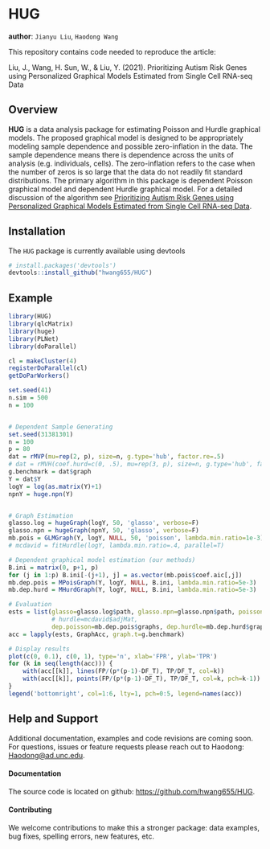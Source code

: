 # HUG

**author**: `Jianyu Liu`, `Haodong Wang`

This repository contains code needed to reproduce the article:

Liu, J., Wang, H. Sun, W., & Liu, Y. (2021). Prioritizing Autism Risk Genes using Personalized Graphical Models Estimated from Single Cell RNA-seq Data

## Overview

**HUG** is a data analysis package for estimating Poisson and Hurdle graphical models. The proposed graphical model is designed to be appropriately modeling sample dependence and possible zero-inflation in the data. The sample dependence means there is dependence across the units of analysis (e.g. individuals, cells). The zero-inflation refers to the case when the number of zeros is so large that the data do not readily fit standard distributions. The primary algorithm in this package is dependent Poisson graphical model and dependent Hurdle graphical model. For a detailed discussion of the algorithm see [Prioritizing Autism Risk Genes using Personalized Graphical Models Estimated from Single Cell RNA-seq Data](https://arxiv.org/).

## Installation

The `HUG` package is currently available using devtools

``` r
# install.packages('devtools')
devtools::install_github("hwang655/HUG")
```

## Example

``` r
library(HUG)
library(qlcMatrix)
library(huge)
library(PLNet)
library(doParallel)

cl = makeCluster(4)
registerDoParallel(cl)
getDoParWorkers()

set.seed(41)
n.sim = 500
n = 100


# Dependent Sample Generating
set.seed(31381301)
n = 100
p = 80
dat = rMVP(mu=rep(2, p), size=n, g.type='hub', factor.re=.5)                        # HPLN setting
# dat = rMVH(coef.hurd=c(0, .5), mu=rep(3, p), size=n, g.type='hub', factor.re=.5)  # HHLN setting
g.benchmark = dat$graph
Y = dat$Y
logY = log(as.matrix(Y)+1)
npnY = huge.npn(Y)


# Graph Estimation
glasso.log = hugeGraph(logY, 50, 'glasso', verbose=F)
glasso.npn = hugeGraph(npnY, 50, 'glasso', verbose=F)
mb.pois = GLMGraph(Y, logY, NULL, 50, 'poisson', lambda.min.ratio=1e-3)
# mcdavid = fitHurdle(logY, lambda.min.ratio=.4, parallel=T)

# Dependent graphical model estimation (our methods)
B.ini = matrix(0, p+1, p)
for (j in 1:p) B.ini[-(j+1), j] = as.vector(mb.pois$coef.aic[,j])
mb.dep.pois = MPoisGraph(Y, logY, NULL, B.ini, lambda.min.ratio=5e-3)
mb.dep.hurd = MHurdGraph(Y, logY, NULL, B.ini, lambda.min.ratio=5e-3)

# Evaluation
ests = list(glasso=glasso.log$path, glasso.npn=glasso.npn$path, poisson=mb.pois$graphs,  
            # hurdle=mcdavid$adjMat,
            dep.poisson=mb.dep.pois$graphs, dep.hurdle=mb.dep.hurd$graphs)
acc = lapply(ests, GraphAcc, graph.t=g.benchmark)

# Display results
plot(c(0, 0.1), c(0, 1), type='n', xlab='FPR', ylab='TPR')
for (k in seq(length(acc))) {
    with(acc[[k]], lines(FP/(p*(p-1)-DF_T), TP/DF_T, col=k))
    with(acc[[k]], points(FP/(p*(p-1)-DF_T), TP/DF_T, col=k, pch=k-1))
}
legend('bottomright', col=1:6, lty=1, pch=0:5, legend=names(acc))

```

## Help and Support

Additional documentation, examples and code revisions are coming soon.
For questions, issues or feature requests please reach out to Haodong: <Haodong@ad.unc.edu>.

#### Documentation

The source code is located on github: <https://github.com/hwang655/HUG>. 

#### Contributing

We welcome contributions to make this a stronger package: data examples,
bug fixes, spelling errors, new features, etc. 

